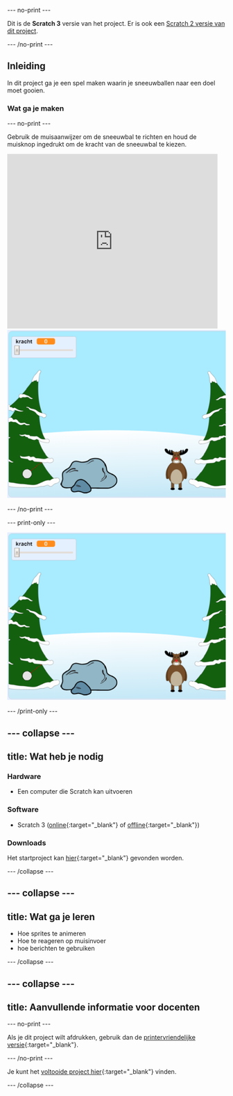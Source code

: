--- no-print ---

Dit is de **Scratch 3** versie van het project. Er is ook een [Scratch 2 versie van dit project](https://projects.raspberrypi.org/nl-NL/projects/snowball-fight-scratch2).

--- /no-print ---

## Inleiding

In dit project ga je een spel maken waarin je sneeuwballen naar een doel moet gooien.

### Wat ga je maken

--- no-print ---

Gebruik de muisaanwijzer om de sneeuwbal te richten en houd de muisknop ingedrukt om de kracht van de sneeuwbal te kiezen.

<div class="scratch-preview">
  <iframe allowtransparency="true" width="485" height="402" src="https://scratch.mit.edu/projects/embed/389755986/?autostart=true" frameborder="0" scrolling="no"></iframe>
  <img src="images/snow-final.png">
</div>

--- /no-print ---

--- print-only ---

![voltooid project](images/snow-final.png)

--- /print-only ---

--- collapse ---
---
title: Wat heb je nodig
---

### Hardware

+ Een computer die Scratch kan uitvoeren

### Software

+ Scratch 3 ([online](http://rpf.io/scratchon){:target="_blank"} of [offline](http://rpf.io/scratchoff){:target="_blank"})

### Downloads

Het startproject kan [hier](http://rpf.io/p/nl-NL/snowball-fight-go){:target="_blank"} gevonden worden.

--- /collapse ---

--- collapse ---
---
title: Wat ga je leren
---

- Hoe sprites te animeren
- Hoe te reageren op muisinvoer
- hoe berichten te gebruiken

--- /collapse ---

--- collapse ---
---
title: Aanvullende informatie voor docenten
---

--- no-print ---

Als je dit project wilt afdrukken, gebruik dan de [printervriendelijke versie](https://projects.raspberrypi.org/nl-NL/projects/snowball-fight/print){:target="_blank"}.

--- /no-print ---

Je kunt het [voltooide project hier](http://rpf.io/p/nl-NL/snowball-fight-get){:target="_blank"} vinden.

--- /collapse ---
